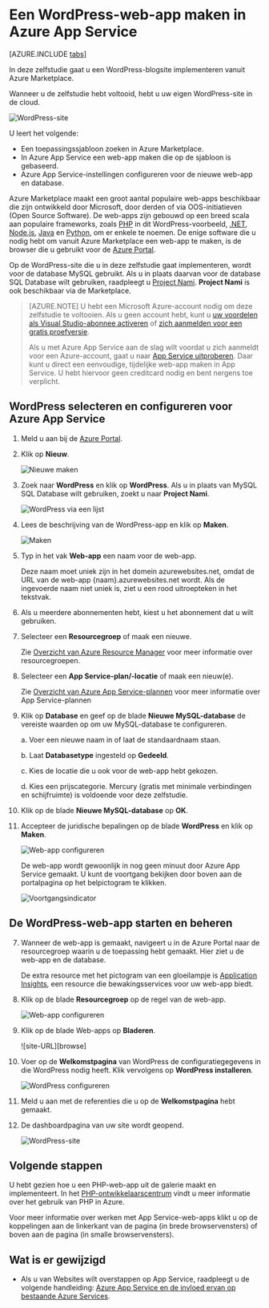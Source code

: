 <properties
    pageTitle="Een WordPress-web-app maken in Azure App Service | Microsoft Azure"
    description="Ontdek hoe u via de Azure Portal een nieuwe Azure-web-app maakt voor een WordPress-blog."
    services="app-service\web"
    documentationCenter="php"
    authors="rmcmurray"
    manager="wpickett"
    editor=""/>

<tags
    ms.service="app-service-web"
    ms.workload="na"
    ms.tgt_pltfrm="na"
    ms.devlang="PHP"
    ms.topic="hero-article"
    ms.date="08/11/2016"
    ms.author="robmcm"/>

# Een WordPress-web-app maken in Azure App Service

[AZURE.INCLUDE [tabs](../../includes/app-service-web-get-started-nav-tabs.md)]

In deze zelfstudie gaat u een WordPress-blogsite implementeren vanuit Azure Marketplace.

Wanneer u de zelfstudie hebt voltooid, hebt u uw eigen WordPress-site in de cloud.

![WordPress-site](./media/web-sites-php-web-site-gallery/wpdashboard.png)

U leert het volgende:

* Een toepassingssjabloon zoeken in Azure Marketplace.
* In Azure App Service een web-app maken die op de sjabloon is gebaseerd.
* Azure App Service-instellingen configureren voor de nieuwe web-app en database.

Azure Marketplace maakt een groot aantal populaire web-apps beschikbaar die zijn ontwikkeld door Microsoft, door derden of via OOS-initiatieven (Open Source Software). De web-apps zijn gebouwd op een breed scala aan populaire frameworks, zoals [PHP](/develop/nodejs/) in dit WordPress-voorbeeld, [.NET](/develop/net/), [Node.js](/develop/nodejs/), [Java](/develop/java/) en [Python](/develop/python/), om er enkele te noemen. De enige software die u nodig hebt om vanuit Azure Marketplace een web-app te maken, is de browser die u gebruikt voor de [Azure Portal](https://portal.azure.com/). 

Op de WordPress-site die u in deze zelfstudie gaat implementeren, wordt voor de database MySQL gebruikt. Als u in plaats daarvan voor de database SQL Database wilt gebruiken, raadpleegt u [Project Nami](http://projectnami.org/). **Project Nami** is ook beschikbaar via de Marketplace.

> [AZURE.NOTE]
> U hebt een Microsoft Azure-account nodig om deze zelfstudie te voltooien. Als u geen account hebt, kunt u [uw voordelen als Visual Studio-abonnee activeren](/pricing/member-offers/msdn-benefits-details/?WT.mc_id=A261C142F) of [zich aanmelden voor een gratis proefversie](/en-us/pricing/free-trial/?WT.mc_id=A261C142F).
>
> Als u met Azure App Service aan de slag wilt voordat u zich aanmeldt voor een Azure-account, gaat u naar [App Service uitproberen](http://go.microsoft.com/fwlink/?LinkId=523751). Daar kunt u direct een eenvoudige, tijdelijke web-app maken in App Service. U hebt hiervoor geen creditcard nodig en bent nergens toe verplicht.

## WordPress selecteren en configureren voor Azure App Service

1. Meld u aan bij de [Azure Portal](https://portal.azure.com/).

2. Klik op **Nieuw**.
    
    ![Nieuwe maken][5]
    
3. Zoek naar **WordPress** en klik op **WordPress**. Als u in plaats van MySQL SQL Database wilt gebruiken, zoekt u naar **Project Nami**.

    ![WordPress via een lijst][7]
    
5. Lees de beschrijving van de WordPress-app en klik op **Maken**.

    ![Maken](./media/web-sites-php-web-site-gallery/create.png)

4. Typ in het vak **Web-app** een naam voor de web-app.

    Deze naam moet uniek zijn in het domein azurewebsites.net, omdat de URL van de web-app {naam}.azurewebsites.net wordt. Als de ingevoerde naam niet uniek is, ziet u een rood uitroepteken in het tekstvak.

8. Als u meerdere abonnementen hebt, kiest u het abonnement dat u wilt gebruiken. 

5. Selecteer een **Resourcegroep** of maak een nieuwe.

    Zie [Overzicht van Azure Resource Manager](../resource-group-overview.md) voor meer informatie over resourcegroepen.

5. Selecteer een **App Service-plan/-locatie** of maak een nieuw(e).

    Zie [Overzicht van Azure App Service-plannen](../azure-web-sites-web-hosting-plans-in-depth-overview.md) voor meer informatie over App Service-plannen 

7. Klik op **Database** en geef op de blade **Nieuwe MySQL-database** de vereiste waarden op om uw MySQL-database te configureren.

    a. Voer een nieuwe naam in of laat de standaardnaam staan.

    b. Laat **Databasetype** ingesteld op **Gedeeld**.

    c. Kies de locatie die u ook voor de web-app hebt gekozen.

    d. Kies een prijscategorie. Mercury (gratis met minimale verbindingen en schijfruimte) is voldoende voor deze zelfstudie.

8. Klik op de blade **Nieuwe MySQL-database** op **OK**. 

8. Accepteer de juridische bepalingen op de blade **WordPress** en klik op **Maken**. 

    ![Web-app configureren](./media/web-sites-php-web-site-gallery/configure.png)

    De web-app wordt gewoonlijk in nog geen minuut door Azure App Service gemaakt. U kunt de voortgang bekijken door boven aan de portalpagina op het belpictogram te klikken.

    ![Voortgangsindicator](./media/web-sites-php-web-site-gallery/progress.png)

## De WordPress-web-app starten en beheren
    
7. Wanneer de web-app is gemaakt, navigeert u in de Azure Portal naar de resourcegroep waarin u de toepassing hebt gemaakt. Hier ziet u de web-app en de database.

    De extra resource met het pictogram van een gloeilampje is [Application Insights](/services/application-insights/), een resource die bewakingsservices voor uw web-app biedt.

1. Klik op de blade **Resourcegroep** op de regel van de web-app.

    ![Web-app configureren](./media/web-sites-php-web-site-gallery/resourcegroup.png)

2. Klik op de blade Web-apps op **Bladeren**.

    ![site-URL][browse]

3. Voer op de **Welkomstpagina** van WordPress de configuratiegegevens in die WordPress nodig heeft. Klik vervolgens op **WordPress installeren**.

    ![WordPress configureren](./media/web-sites-php-web-site-gallery/wpconfigure.png)

4. Meld u aan met de referenties die u op de **Welkomstpagina** hebt gemaakt.  

5. De dashboardpagina van uw site wordt geopend.    

    ![WordPress-site](./media/web-sites-php-web-site-gallery/wpdashboard.png)

## Volgende stappen

U hebt gezien hoe u een PHP-web-app uit de galerie maakt en implementeert. In het [PHP-ontwikkelaarscentrum](/develop/php/) vindt u meer informatie over het gebruik van PHP in Azure.

Voor meer informatie over werken met App Service-web-apps klikt u op de koppelingen aan de linkerkant van de pagina (in brede browservensters) of boven aan de pagina (in smalle browservensters). 

## Wat is er gewijzigd
* Als u van Websites wilt overstappen op App Service, raadpleegt u de volgende handleiding: [Azure App Service en de invloed ervan op bestaande Azure Services](http://go.microsoft.com/fwlink/?LinkId=529714).

[5]: ./media/web-sites-php-web-site-gallery/startmarketplace.png
[7]: ./media/web-sites-php-web-site-gallery/search-web-app.png
[bladeren]: ./media/web-sites-php-web-site-gallery/browse-web.png



<!--HONumber=ago16_HO4-->


